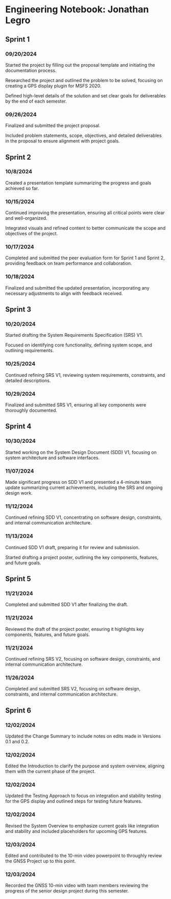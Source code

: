 # Engineering Notebook: Jonathan Legro

## Sprint 1

### 09/20/2024

Started the project by filling out the proposal template and initiating the documentation process.

Researched the project and outlined the problem to be solved, focusing on creating a GPS display plugin for MSFS 2020.

Defined high-level details of the solution and set clear goals for deliverables by the end of each semester.

### 09/26/2024

Finalized and submitted the project proposal.

Included problem statements, scope, objectives, and detailed deliverables in the proposal to ensure alignment with project goals.

## Sprint 2

### 10/8/2024

Created a presentation template summarizing the progress and goals achieved so far.

### 10/15/2024

Continued improving the presentation, ensuring all critical points were clear and well-organized.

Integrated visuals and refined content to better communicate the scope and objectives of the project.

### 10/17/2024

Completed and submitted the peer evaluation form for Sprint 1 and Sprint 2, providing feedback on team performance and collaboration.

### 10/18/2024

Finalized and submitted the updated presentation, incorporating any necessary adjustments to align with feedback received.

## Sprint 3

### 10/20/2024

Started drafting the System Requirements Specification (SRS) V1.

Focused on identifying core functionality, defining system scope, and outlining requirements.

### 10/25/2024

Continued refining SRS V1, reviewing system requirements, constraints, and detailed descriptions.

### 10/29/2024

Finalized and submitted SRS V1, ensuring all key components were thoroughly documented.

## Sprint 4

### 10/30/2024

Started working on the System Design Document (SDD) V1, focusing on system architecture and software interfaces.

### 11/07/2024

Made significant progress on SDD V1 and presented a 4-minute team update summarizing current achievements, including the SRS and ongoing design work.

### 11/12/2024

Continued refining SDD V1, concentrating on software design, constraints, and internal communication architecture.

### 11/13/2024

Continued SDD V1 draft, preparing it for review and submission.

Started drafting a project poster, outlining the key components, features, and future goals.

## Sprint 5

### 11/21/2024

Completed and submitted SDD V1 after finalizing the draft.

### 11/21/2024

Reviewed the draft of the project poster, ensuring it highlights key components, features, and future goals.

### 11/21/2024

Continued refining SRS V2, focusing on software design, constraints, and internal communication architecture.

### 11/26/2024

Completed and submitted SRS V2, focusing on software design, constraints, and internal communication architecture.

## Sprint 6

### 12/02/2024

Updated the Change Summary to include notes on edits made in Versions 0.1 and 0.2.

### 12/02/2024

Edited the Introduction to clarify the purpose and system overview, aligning them with the current phase of the project.

### 12/02/2024

Updated the Testing Approach to focus on integration and stability testing for the GPS display and outlined steps for testing future features.

### 12/02/2024

Revised the System Overview to emphasize current goals like integration and stability and included placeholders for upcoming GPS features.

### 12/03/2024

Edited and contributed to the 10-min video powerpoint to throughly review the GNSS Project up to this point.

### 12/03/2024

Recorded the GNSS 10-min video with team members reviewing the progress of the senior design project during this semester.

